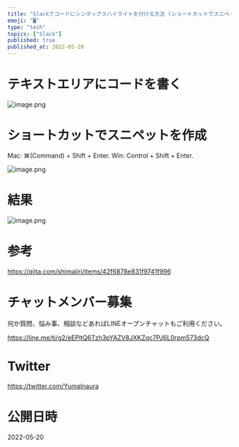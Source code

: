```yaml
---
title: "Slackでコードにシンタックスハイライトを付ける方法 (ショートカットでスニペットを作成)"
emoji: "🖥"
type: "tech"
topics: ["Slack"]
published: true
published_at: 2022-05-20
---
```


# テキストエリアにコードを書く


![image.png](https://qiita-image-store.s3.ap-northeast-1.amazonaws.com/0/89618/b2e24da8-6107-e3d1-2142-d47fd07b4ba3.png)

# ショートカットでスニペットを作成

Mac: ⌘(Command) + Shift + Enter.
Win: Control + Shift + Enter.

![image.png](https://qiita-image-store.s3.ap-northeast-1.amazonaws.com/0/89618/b20503bd-b496-fc6d-9d91-70f2824c5161.png)

# 結果

![image.png](https://qiita-image-store.s3.ap-northeast-1.amazonaws.com/0/89618/b24bbc15-0a03-2182-422c-f4e399cdd2ed.png)


# 参考

https://qiita.com/shimajiri/items/42f6878e831f9741f996



<!-- Update From Qiita API -->

# チャットメンバー募集


何か質問、悩み事、相談などあればLINEオープンチャットもご利用ください。

https://line.me/ti/g2/eEPltQ6Tzh3pYAZV8JXKZqc7PJ6L0rpm573dcQ





# Twitter


https://twitter.com/YumaInaura


<!-- Update From Qiita API -->



# 公開日時

2022-05-20
